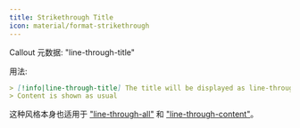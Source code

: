 ```yaml
---
title: Strikethrough Title
icon: material/format-strikethrough
---
```


Callout 元数据: "line-through-title"

用法:

```md
> [!info|line-through-title] The title will be displayed as line-through
> Content is shown as usual
```

这种风格本身也适用于 ["line-through-all"](../combined-styling/page-23.md) 和 ["line-through-content"](../content-styling/page-13.md)。
